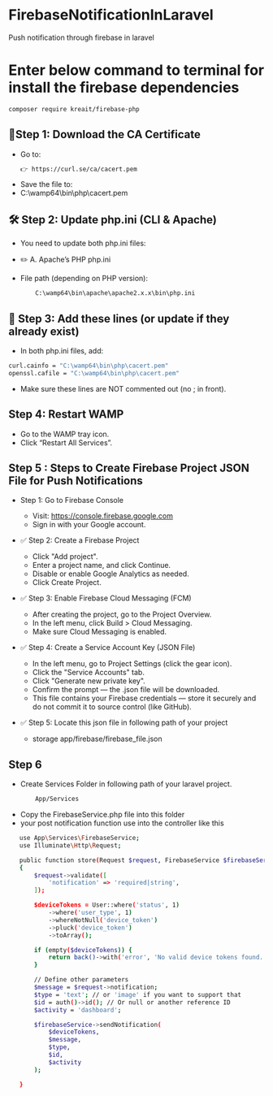 # FirebaseNotificationInLaravel
Push notification through firebase in laravel

# Enter below command to terminal for install the firebase dependencies

```bash
composer require kreait/firebase-php
```
## 🔧Step 1: Download the CA Certificate
 - Go to:
    ```bash
    👉 https://curl.se/ca/cacert.pem
    ```
 - Save the file to:
 - C:\wamp64\bin\php\cacert.pem

## 🛠️ Step 2: Update php.ini (CLI & Apache)
 - You need to update both php.ini files:

 - ✏️ A. Apache’s PHP php.ini
 - File path (depending on PHP version):

    ```bash
        C:\wamp64\bin\apache\apache2.x.x\bin\php.ini
    ```  

## 🧩 Step 3: Add these lines (or update if they already exist)
 - In both php.ini files, add:
```bash
curl.cainfo = "C:\wamp64\bin\php\cacert.pem"
openssl.cafile = "C:\wamp64\bin\php\cacert.pem"
```
 - Make sure these lines are NOT commented out (no ; in front).

## Step 4: Restart WAMP
 - Go to the WAMP tray icon.
 - Click “Restart All Services”.

## Step 5 : Steps to Create Firebase Project JSON File for Push Notifications
 - Step 1: Go to Firebase Console
    - Visit: https://console.firebase.google.com
    - Sign in with your Google account.

 - ✅ Step 2: Create a Firebase Project
    - Click "Add project".
    - Enter a project name, and click Continue.
    - Disable or enable Google Analytics as needed.
    - Click Create Project.

 - ✅ Step 3: Enable Firebase Cloud Messaging (FCM)
    - After creating the project, go to the Project Overview.
    - In the left menu, click Build > Cloud Messaging.
    - Make sure Cloud Messaging is enabled.

 - ✅ Step 4: Create a Service Account Key (JSON File)
    - In the left menu, go to Project Settings (click the gear icon).
    - Click the "Service Accounts" tab.
    - Click "Generate new private key".
    - Confirm the prompt — the .json file will be downloaded.
    - This file contains your Firebase credentials — store it securely and do not commit it to source control (like GitHub).
 - ✅ Step 5: Locate this json file in following path of your project
    - storage app/firebase/firebase_file.json
    
## Step 6
 - Create Services Folder in following path of your laravel project.
    ```bash
        App/Services
    ```
 - Copy the FirebaseService.php file into this folder
 - your post notification function use into the controller like this 

 ```bash
    use App\Services\FirebaseService;
    use Illuminate\Http\Request;

    public function store(Request $request, FirebaseService $firebaseService)
    {
        $request->validate([
            'notification' => 'required|string',
        ]);

        $deviceTokens = User::where('status', 1)
            ->where('user_type', 1)
            ->whereNotNull('device_token')
            ->pluck('device_token')
            ->toArray();

        if (empty($deviceTokens)) {
            return back()->with('error', 'No valid device tokens found.');
        }

        // Define other parameters
        $message = $request->notification;
        $type = 'text'; // or 'image' if you want to support that
        $id = auth()->id(); // Or null or another reference ID
        $activity = 'dashboard';

        $firebaseService->sendNotification(
            $deviceTokens,
            $message,
            $type,
            $id,
            $activity
        );

    }

 ```
    
